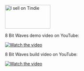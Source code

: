 <a href="https://www.tindie.com/stores/nbirch/8-bit-waves-ii-kit-dcolfo-eurorack-module-10hp/?ref=offsite_badges&utm_source=sellers_nbirch&utm_medium=badges&utm_campaign=badge_medium"><img src="https://d2ss6ovg47m0r5.cloudfront.net/badges/tindie-mediums.png" alt="I sell on Tindie" width="150" height="78"></a>

8 Bit Waves demo video on YouTube:

[![Watch the video](https://img.youtube.com/vi/4Gtv8fqUfjQ/0.jpg)](https://youtu.be/4Gtv8fqUfjQ)

8 Bit Waves build video on YouTube:

[![Watch the video](https://img.youtube.com/vi/cm98tvLOE4s/0.jpg)](https://youtu.be/cm98tvLOE4s)
